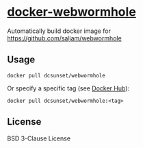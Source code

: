 # [docker-webwormhole](https://hub.docker.com/r/dcsunset/webwormhole)

Automatically build docker image for <https://github.com/saljam/webwormhole>

## Usage

```
docker pull dcsunset/webwormhole
```

Or specify a specific tag (see [Docker Hub](https://hub.docker.com/r/dcsunset/webwormhole)):

```
docker pull dcsunset/webwormhole:<tag>
```


## License

BSD 3-Clause License
